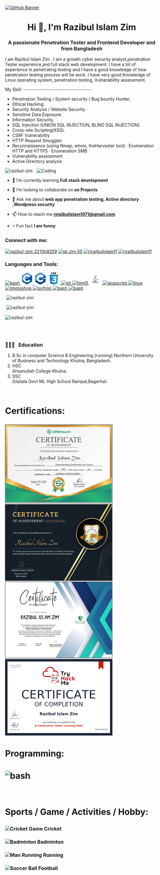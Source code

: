 [![GitHub Banner](https://cdn.shopify.com/s/files/1/0578/3696/1997/t/9/assets/lofiboy.gif?v=103461765217895835051680702279)](https://github.com/razibul-zim)

<h1 align="center">Hi 👋, I'm Razibul Islam Zim</h1>
<h3 align="center">A passionate Penetration Tester and Frontend Developer and from Bangladesh</h3>

<p align="left">I am Razibul Islam Zim . I am a growth cyber security analyst,penetration Tester experience,and full stack web development. I have a lot of experience in penetrating testing and I have a good knowledge of how penetration testing process will be work. I have very good Knowledge of Linux operating system, penetration testing, Vulnerability assessment.</p>
My Skill:
-----------------------------------

- Penetration Testing / System security / Bug bounty Hunter.
- Ethical Hacking.
- Security Analysis / Website Security.
- Sensitive Data Exposure.
- Information Security.
- SQL Injection (UNION SQL INJECTION, BLIND SQL INJECTION).
- Cross-site Scripting(XSS).
- CSRF Vulnerability
- HTTP Request Smuggler.
- Reconnaissance (using Nmap, whois, theHarvester tool)
  · Enumeration HTTP and HTTPS
  · Enumeration SMB
- Vulnerability assessment
- Active Directory analysis

<img align="right" alt="Coding" width="400" src="https://user-images.githubusercontent.com/74038190/225813708-98b745f2-7d22-48cf-9150-083f1b00d6c9.gif">
<p align="left"> <img src="https://komarev.com/ghpvc/?username=razibul-zim&label=Profile%20views&color=0e75b6&style=flat" alt="razibul-zim" /> </p>

- 🌱 I’m currently learning **Full stack development**

- 👯 I’m looking to collaborate on **on Projects**

- 💬 Ask me about **web app penetration testing, Active directory ,Wordpress security**

- 📫 How to reach me **rjrajibulislam1971@gmail.com**

- ⚡ Fun fact **I am funny**

<h3 align="left">Connect with me:</h3>
<p align="left">
<a href="https://linkedin.com/in/razibul-zim-2210b9259" target="blank"><img align="center" src="https://raw.githubusercontent.com/rahuldkjain/github-profile-readme-generator/master/src/images/icons/Social/linked-in-alt.svg" alt="razibul-zim-2210b9259" height="30" width="40" /></a>
<a href="https://fb.com/sk.zim.50" target="blank"><img align="center" src="https://raw.githubusercontent.com/rahuldkjain/github-profile-readme-generator/master/src/images/icons/Social/facebook.svg" alt="sk.zim.50" height="30" width="40" /></a>
<a href="https://www.hackerrank.com/rjrajibulislam11" target="blank"><img align="center" src="https://raw.githubusercontent.com/rahuldkjain/github-profile-readme-generator/master/src/images/icons/Social/hackerrank.svg" alt="rjrajibulislam11" height="30" width="40" /></a>
<a href="https://tryhackme.com/p/Zimthm" target="blank"><img align="center" src="https://assets.tryhackme.com/img/THMlogo.png" alt="rjrajibulislam11" height="30" width="40" /></a>
</p>

<h3 align="left">Languages and Tools:</h3>

<p align="left"> <a href="https://www.gnu.org/software/bash/" target="_blank" rel="noreferrer"> <img src="https://www.vectorlogo.zone/logos/gnu_bash/gnu_bash-icon.svg" alt="bash" width="40" height="40"/> </a> <a href="https://www.cprogramming.com/" target="_blank" rel="noreferrer"> <img src="https://raw.githubusercontent.com/devicons/devicon/master/icons/c/c-original.svg" alt="c" width="40" height="40"/> </a> <a href="https://www.w3schools.com/cpp/" target="_blank" rel="noreferrer"> <img src="https://raw.githubusercontent.com/devicons/devicon/master/icons/cplusplus/cplusplus-original.svg" alt="cplusplus" width="40" height="40"/> </a> <a href="https://www.w3schools.com/css/" target="_blank" rel="noreferrer"> <img src="https://raw.githubusercontent.com/devicons/devicon/master/icons/css3/css3-original-wordmark.svg" alt="css3" width="40" height="40"/> </a> <a href="https://git-scm.com/" target="_blank" rel="noreferrer"> <img src="https://www.vectorlogo.zone/logos/git-scm/git-scm-icon.svg" alt="git" width="40" height="40"/> </a> <a href="https://www.w3.org/html/" target="_blank" rel="noreferrer"> <img src="https://cdn.dribbble.com/users/783/screenshots/104300/shot_1295820312.gif" alt="html5" width="40" height="40"/> </a> <a href="https://www.java.com" target="_blank" rel="noreferrer"> <img src="https://raw.githubusercontent.com/Deathopex/Deathopex/main/java.gif" alt="java" width="40" height="40"/> </a> <a href="https://developer.mozilla.org/en-US/docs/Web/JavaScript" target="_blank" rel="noreferrer"> <img src="https://user-images.githubusercontent.com/74038190/212257454-16e3712e-945a-4ca2-b238-408ad0bf87e6.gif" alt="javascript" width="40" height="40"/> </a> <a href="https://www.linux.org/" target="_blank" rel="noreferrer"> <img src="https://i.pinimg.com/originals/e7/97/64/e797642ccdd53101135f3472fdac207a.gif" alt="linux" width="40" height="40"/> </a> <a href="https://www.photoshop.com/en" target="_blank" rel="noreferrer"> <img src="https://rgb.vn/wp-content/uploads/2013/07/tumblr_mnk41pUpff1sptpnvo1_250.gif" alt="photoshop" width="40" height="40"/> </a> <a href="https://www.python.org" target="_blank" rel="noreferrer"> <img src="https://user-images.githubusercontent.com/74038190/212257472-08e52665-c503-4bd9-aa20-f5a4dae769b5.gif" alt="python" width="40" height="40"/> </a>
<a href="https://www.gnu.org/software/bash/" target="_blank" rel="noreferrer"> <img src="https://user-images.githubusercontent.com/74038190/212257465-7ce8d493-cac5-494e-982a-5a9deb852c4b.gif" alt="bash" width="40" height="40"/> </a>
<a href="https://www.gnu.org/software/bash/" target="_blank" rel="noreferrer"> <img src="https://user-images.githubusercontent.com/74038190/212257468-1e9a91f1-b626-4baa-b15d-5c385dfa7ed2.gif" alt="bash" width="40" height="40"/> </a>
 </p>

<p>&nbsp;<img align="lcenter" src="https://github-readme-stats.vercel.app/api/top-langs?username=razibul-zim&show_icons=true&locale=en&layout=compact" alt="razibul-zim"  /></p>

<p>&nbsp;<img align="center" src="https://github-readme-stats.vercel.app/api?username=razibul-zim&show_icons=true&locale=en" alt="razibul-zim" /></p>

<p><img align="center" src="https://github-readme-streak-stats.herokuapp.com/?user=razibul-zim&" alt="razibul-zim" /></p>

<br>

<br>

### 👨🏻‍🎓 &nbsp; Education

1. B.Sc in computer Science & Engineering (running)
   Northern University of Business and Technology
   Khulna, Bangladesh.
2. HSC <br>
   Ahsanullah College Khulna.
3. SSC <br>
   Gilatala Govt ML High School
   Rampal,Bagerhat.

<br />

<!-- education section ends here  -->

<!-- my languages section starts here  -->

# <p>Certifications:</p>

<img src="https://github.com/razibul-zim/razibul-zim/blob/main/certificate.png" width="70%">
<img src="https://github.com/razibul-zim/razibul-zim/blob/main/Razibul%20Islam%20ZIm.png" width="70%">
<img src="https://github.com/razibul-zim/razibul-zim/blob/main/Razibul%20ZIm.png" width="70%">
<img src="https://github.com/razibul-zim/razibul-zim/blob/main/THM-SLYRJKNTZP%20(1).png" width="70%">

# <p> Programming:</p>

# <p> <img src="https://user-images.githubusercontent.com/74038190/218265814-3084a4ba-809c-4135-afc0-8685d0f634b3.gif" alt="bash" width="250" height="250"/> </p>

<br>

# <p>Sports / Game / Activities / Hobby:</p>

### <p> <img src="https://raw.githubusercontent.com/Tarikul-Islam-Anik/Animated-Fluent-Emojis/master/Emojis/Activities/Cricket%20Game.png" alt="Cricket Game" width="25" height="25"/> Cricket </p>

### <p><img src="https://raw.githubusercontent.com/Tarikul-Islam-Anik/Animated-Fluent-Emojis/master/Emojis/Activities/Badminton.png" alt="Badminton" width="25" height="25" /> Badminton </p>

### <p><img src="https://raw.githubusercontent.com/Tarikul-Islam-Anik/Animated-Fluent-Emojis/master/Emojis/People/Man%20Running.png" alt="Man Running" width="25" height="25" /> Running </p>

### <p><img src="https://raw.githubusercontent.com/Tarikul-Islam-Anik/Animated-Fluent-Emojis/master/Emojis/Activities/Soccer%20Ball.png" alt="Soccer Ball" width="25" height="25" /> Football </p>
